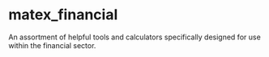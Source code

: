 # matex_financial

An assortment of helpful tools and calculators specifically designed for use within the financial sector.

